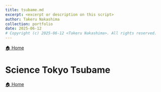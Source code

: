 ```yaml
---
title: tsubame.md
excerpt: <excerpt or description on this script>
author: Takeru Nakashima
collection: portfolio
date: 2025-06-12
# Copyright (c) 2025-06-12 <Takeru Nakashima>. All rights reserved.
---
```


[🏠 Home](../../README.md)

# Science Tokyo Tsubame

[🏠 Home](../../README.md)
